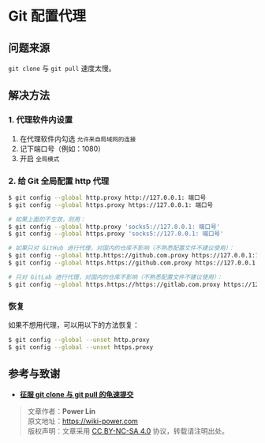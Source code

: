 # Git 配置代理

## 问题来源

`git clone` 与 `git pull` 速度太慢。

## 解决方法

### 1. 代理软件内设置

1) 在代理软件内勾选 `允许来自局域网的连接`
2) 记下端口号（例如：1080）
3) 开启 `全局模式`

### 2. 给 Git 全局配置 http 代理

```bash
$ git config --global http.proxy http://127.0.0.1: 端口号
$ git config --global https.proxy https://127.0.0.1: 端口号

# 如果上面的不生效，则用：
$ git config --global http.proxy 'socks5://127.0.0.1: 端口号' 
$ git config --global https.proxy 'socks5://127.0.0.1: 端口号'

# 如果只对 GitHub 进行代理，对国内的仓库不影响（不熟悉配置文件不建议使用）：
$ git config --global http.https://github.com.proxy https://127.0.0.1:1080
$ git config --global https.https://github.com.proxy https://127.0.0.1:1080

# 只对 GitLab 进行代理，对国内的仓库不影响（不熟悉配置文件不建议使用）：
$ git config --global https.https://https://gitlab.com.proxy https://127.0.0.1:1080
```

### 恢复

如果不想用代理，可以用以下的方法恢复：

```bash
$ git config --global --unset http.proxy
$ git config --global --unset https.proxy
```

## 参考与致谢

* [**征服 git clone 与 git pull 的龟速提交**](https://c.lanmit.com/czxt/Linux/16965.html)

> 文章作者：**Power Lin**  
> 原文地址：<https://wiki-power.com>  
> 版权声明：文章采用 [CC BY-NC-SA 4.0](https://creativecommons.org/licenses/by/4.0/deed.zh) 协议，转载请注明出处。